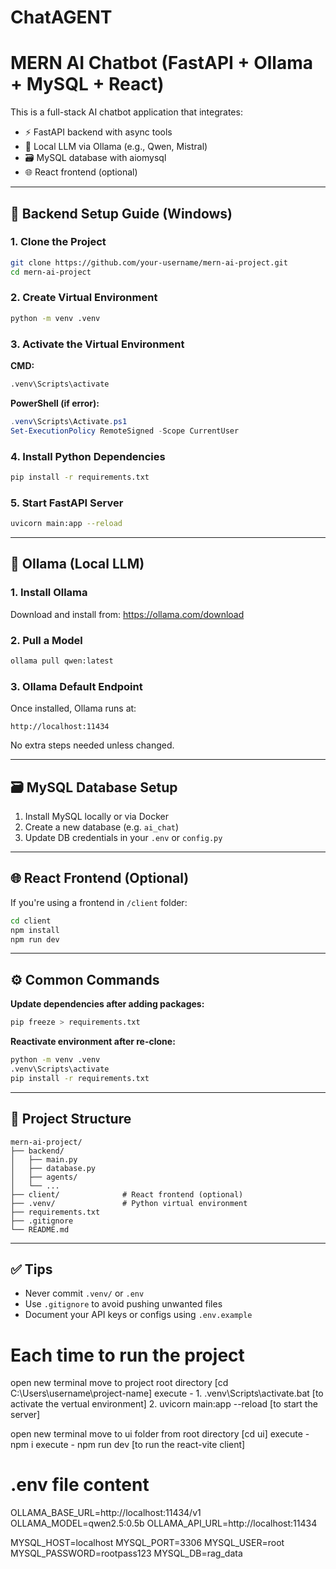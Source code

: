 # ChatAGENT
# MERN AI Chatbot (FastAPI + Ollama + MySQL + React)

This is a full-stack AI chatbot application that integrates:
- ⚡ FastAPI backend with async tools
- 🧠 Local LLM via Ollama (e.g., Qwen, Mistral)
- 🗃️ MySQL database with aiomysql
- 🌐 React frontend (optional)

---

## 🔧 Backend Setup Guide (Windows)

### 1. Clone the Project

```bash
git clone https://github.com/your-username/mern-ai-project.git
cd mern-ai-project
```

### 2. Create Virtual Environment

```bash
python -m venv .venv
```

### 3. Activate the Virtual Environment

**CMD:**
```bash
.venv\Scripts\activate
```

**PowerShell (if error):**
```powershell
.venv\Scripts\Activate.ps1
Set-ExecutionPolicy RemoteSigned -Scope CurrentUser
```

### 4. Install Python Dependencies

```bash
pip install -r requirements.txt
```

### 5. Start FastAPI Server

```bash
uvicorn main:app --reload
```

---

## 🧠 Ollama (Local LLM)

### 1. Install Ollama

Download and install from: https://ollama.com/download

### 2. Pull a Model

```bash
ollama pull qwen:latest
```

### 3. Ollama Default Endpoint

Once installed, Ollama runs at:
```
http://localhost:11434
```

No extra steps needed unless changed.

---

## 🗃️ MySQL Database Setup

1. Install MySQL locally or via Docker
2. Create a new database (e.g. `ai_chat`)
3. Update DB credentials in your `.env` or `config.py`

---

## 🌐 React Frontend (Optional)

If you're using a frontend in `/client` folder:

```bash
cd client
npm install
npm run dev
```

---

## ⚙️ Common Commands

**Update dependencies after adding packages:**
```bash
pip freeze > requirements.txt
```

**Reactivate environment after re-clone:**
```bash
python -m venv .venv
.venv\Scripts\activate
pip install -r requirements.txt
```

---

## 📁 Project Structure

```
mern-ai-project/
├── backend/
│   ├── main.py
│   ├── database.py
│   ├── agents/
│   └── ...
├── client/              # React frontend (optional)
├── .venv/               # Python virtual environment
├── requirements.txt
├── .gitignore
└── README.md
```

---

## ✅ Tips

- Never commit `.venv/` or `.env`
- Use `.gitignore` to avoid pushing unwanted files
- Document your API keys or configs using `.env.example`


# Each time to run the project

open new terminal 
move to project root directory [cd C:\Users\username\project-name]
execute - 1. .venv\Scripts\activate.bat [to activate the vertual environment]
          2. uvicorn main:app --reload [to start the server]

open new terminal 
move to ui folder from root directory [cd ui]
execute - npm i
execute - npm run dev [to run the react-vite client]

# .env file content
OLLAMA_BASE_URL=http://localhost:11434/v1
OLLAMA_MODEL=qwen2.5:0.5b
OLLAMA_API_URL=http://localhost:11434


MYSQL_HOST=localhost
MYSQL_PORT=3306
MYSQL_USER=root
MYSQL_PASSWORD=rootpass123
MYSQL_DB=rag_data


